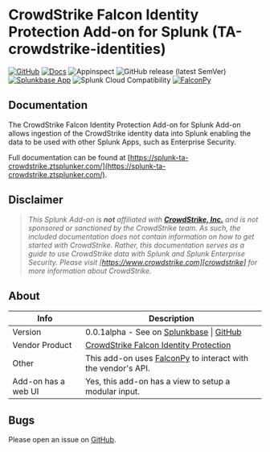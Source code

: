 # CrowdStrike Falcon Identity Protection Add-on for Splunk (TA-crowdstrike-identities)

[![GitHub](https://img.shields.io/github/license/ZachChristensen28/TA-crowdstrike-identities)]()
[![Docs](https://github.com/ZachChristensen28/TA-crowdstrike-identities/actions/workflows/docs.yml/badge.svg)](https://splunk-ta-crowdstrike.ztsplunker.com/)
![Appinspect](https://github.com/ZachChristensen28/TA-crowdstrike-identities/actions/workflows/appinspect.yml/badge.svg)
![GitHub release (latest SemVer)](https://img.shields.io/github/v/release/ZachChristensen28/TA-crowdstrike-identities)
[![Splunkbase App](https://img.shields.io/badge/Splunkbase-TA--crowdstrike--identities-blue)](#placeholder)
![Splunk Cloud Compatibility](https://img.shields.io/badge/Splunk%20Cloud%20Ready-Victoria%20|%20Classic-informational?logo=splunk)
[![FalconPy](https://img.shields.io/badge/FalconPy-1.2.x-red?logo=crowdstrike)](https://falconpy.io/)

## Documentation

The CrowdStrike Falcon Identity Protection Add-on for Splunk Add-on allows ingestion of the CrowdStrike identity data into Splunk enabling the data to be used with other Splunk Apps, such as Enterprise Security.

Full documentation can be found at [https://splunk-ta-crowdstrike.ztsplunker.com/](https://splunk-ta-crowdstrike.ztsplunker.com/).

## Disclaimer

> *This Splunk Add-on is __not__ affiliated with [__CrowdStrike, Inc.__][crowdstrike] and is not sponsored or sanctioned by the CrowdStrike team. As such, the included documentation does not contain information on how to get started with CrowdStrike. Rather, this documentation serves as a guide to use CrowdStrike data with Splunk and Splunk Enterprise Security. Please visit [https://www.crowdstrike.com][crowdstrike] for more information about CrowdStrike.*

[crowdstrike]: https://www.crowdstrike.com/

## About

 Info | Description
------|----------
Version | 0.0.1alpha - See on [Splunkbase](#placeholder) \| [GitHub](https://github.com/ZachChristensen28/TA-crowdstrike-identities)
Vendor Product | [CrowdStrike Falcon Identity Protection](https://www.crowdstrike.com/products/identity-protection/)
Other | This add-on uses [FalconPy](https://falconpy.io/) to interact with the vendor's API.
Add-on has a web UI | Yes, this add-on has a view to setup a modular input.

## Bugs

Please open an issue on [GitHub](https://github.com/ZachChristensen28/TA-crowdstrike-identities/issues).